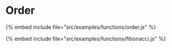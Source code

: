 # Order

{% embed include file="src/examples/functions/order.js" %}

{% embed include file="src/examples/functions/fibonacci.js" %}



